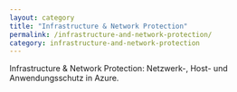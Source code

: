 ```yaml
---
layout: category
title: "Infrastructure & Network Protection"
permalink: /infrastructure-and-network-protection/
category: infrastructure-and-network-protection
---
```

Infrastructure & Network Protection: Netzwerk-, Host- und Anwendungsschutz in Azure.
